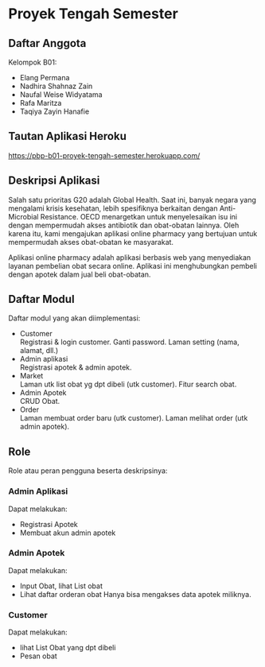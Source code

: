 # Proyek Tengah Semester

## Daftar Anggota
Kelompok B01:
- Elang Permana
- Nadhira Shahnaz Zain
- Naufal Weise Widyatama
- Rafa Maritza
- Taqiya Zayin Hanafie

## Tautan Aplikasi Heroku
https://pbp-b01-proyek-tengah-semester.herokuapp.com/

## Deskripsi Aplikasi
Salah satu prioritas G20 adalah Global Health. Saat ini, banyak negara yang mengalami krisis kesehatan, lebih spesifiknya berkaitan dengan Anti-Microbial Resistance. OECD menargetkan untuk menyelesaikan isu ini dengan mempermudah akses antibiotik dan obat-obatan lainnya. Oleh karena itu, kami mengajukan aplikasi online pharmacy yang bertujuan untuk mempermudah akses obat-obatan ke masyarakat.

Aplikasi online pharmacy adalah aplikasi berbasis web yang menyediakan layanan pembelian obat secara online. Aplikasi ini menghubungkan pembeli dengan apotek dalam jual beli obat-obatan.

## Daftar Modul
Daftar modul yang akan diimplementasi:
- Customer<br>
Registrasi & login customer. Ganti password. Laman setting (nama, alamat, dll.)
- Admin aplikasi<br>
Registrasi apotek & admin apotek.
- Market<br>
Laman utk list obat yg dpt dibeli (utk customer). Fitur search obat.
- Admin Apotek<br>
CRUD Obat.
- Order<br>
Laman membuat order baru (utk customer). Laman melihat order (utk admin apotek).

## Role
Role atau peran pengguna beserta deskripsinya:

### Admin Aplikasi
Dapat melakukan:
- Registrasi Apotek
- Membuat akun admin apotek
### Admin Apotek
Dapat melakukan:
- Input Obat, lihat List obat
- Lihat daftar orderan obat
Hanya bisa mengakses data apotek miliknya.

### Customer
Dapat melakukan:
- lihat List Obat yang dpt dibeli
- Pesan obat
